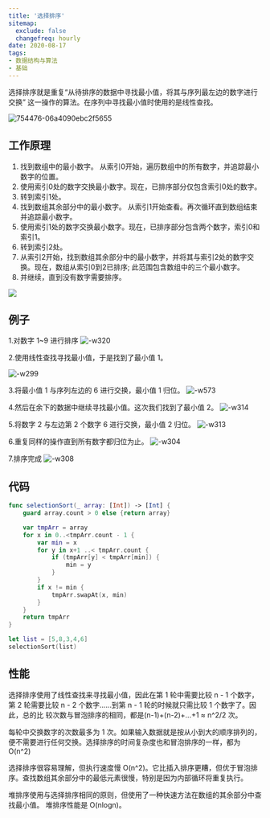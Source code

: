 ```yaml
---
title: '选择排序'
sitemap:
  exclude: false
  changefreq: hourly
date: 2020-08-17
tags:
- 数据结构与算法
- 基础
---
```


选择排序就是重复“从待排序的数据中寻找最小值，将其与序列最左边的数字进行交换” 这一操作的算法。在序列中寻找最小值时使用的是线性查找。

![754476-06a4090ebc2f5655](http://blog.loveli.site/754476-06a4090ebc2f5655.gif)

## 工作原理

1. 找到数组中的最小数字。 从索引0开始，遍历数组中的所有数字，并追踪最小数字的位置。
2. 使用索引0处的数字交换最小数字。现在，已排序部分仅包含索引0处的数字。
3. 转到索引1处。
4. 找到数组其余部分中的最小数字。 从索引1开始查看。再次循环直到数组结束并追踪最小数字。
5. 使用索引1处的数字交换最小数字。现在，已排序部分包含两个数字，索引0和索引1。
6. 转到索引2处。
7. 从索引2开始，找到数组其余部分中的最小数字，并将其与索引2处的数字交换。现在，数组从索引0到2已排序; 此范围包含数组中的三个最小数字。
8. 并继续，直到没有数字需要排序。


![](http://blog.loveli.site/15537793973712.gif)

## 例子

1.对数字 1~9 进行排序
![-w320](http://blog.loveli.site/2020-08-13-15973278472676.png)

2.使用线性查找寻找最小值，于是找到了最小值 1。

![-w299](http://blog.loveli.site/2020-08-13-15973279241071.png)


3.将最小值 1 与序列左边的 6 进行交换，最小值 1 归位。
![-w573](http://blog.loveli.site/2020-08-13-15973280208551.png)

4.然后在余下的数据中继续寻找最小值。这次我们找到了最小值 2。
![-w314](http://blog.loveli.site/2020-08-13-15973281187683.png)

5.将数字 2 与左边第 2 个数字 6 进行交换，最小值 2 归位。
![-w313](http://blog.loveli.site/2020-08-13-15973281769421.png)

6.重复同样的操作直到所有数字都归位为止。
![-w304](http://blog.loveli.site/2020-08-13-15973291177791.png)

7.排序完成
![-w308](http://blog.loveli.site/2020-08-13-15973293124182.png)

## 代码

```swift
func selectionSort(_ array: [Int]) -> [Int] {
    guard array.count > 0 else {return array}

    var tmpArr = array
    for x in 0..<tmpArr.count - 1 {
        var min = x
        for y in x+1 ..< tmpArr.count {
            if (tmpArr[y] < tmpArr[min]) {
                min = y
            }
        }
        if x != min {
            tmpArr.swapAt(x, min)
        }
    }
    return tmpArr
}

let list = [5,8,3,4,6]
selectionSort(list)

```

## 性能

选择排序使用了线性查找来寻找最小值，因此在第 1 轮中需要比较 n - 1 个数字，第 2 轮需要比较 n - 2 个数字......到第 n - 1 轮的时候就只需比较 1 个数字了。因此，总的比 较次数与冒泡排序的相同，都是(n-1)+(n-2)+...+1 ≈ n^2/2 次。

每轮中交换数字的次数最多为 1 次。如果输入数据就是按从小到大的顺序排列的， 便不需要进行任何交换。选择排序的时间复杂度也和冒泡排序的一样，都为 O(n^2)

选择排序很容易理解，但执行速度慢 O(n^2)。它比插入排序更糟，但优于冒泡排序。查找数组其余部分中的最低元素很慢，特别是因为内部循环将重复执行。

堆排序使用与选择排序相同的原则，但使用了一种快速方法在数组的其余部分中查找最小值。 堆排序性能是 O(nlogn)。
